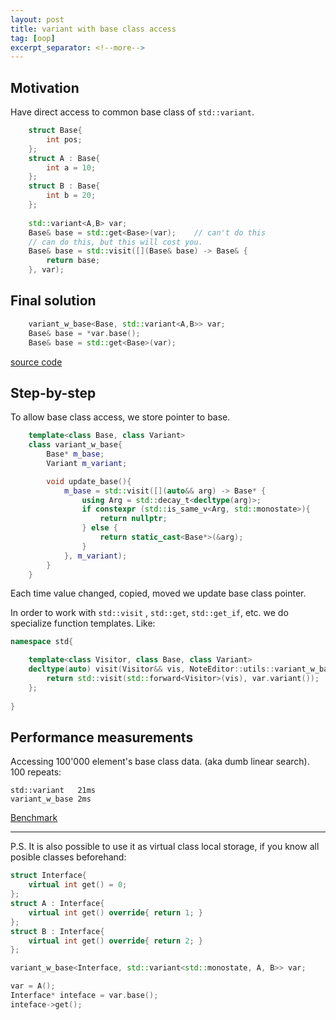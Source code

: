 ```yaml
---
layout: post
title: variant with base class access
tag: [oop]
excerpt_separator: <!--more-->
---
```


<h2>Motivation</h2>

Have direct access to common base class of `std::variant`.

```c++
    struct Base{
        int pos;
    };
    struct A : Base{
        int a = 10;
    };
    struct B : Base{
        int b = 20;
    };
    
    std::variant<A,B> var;
    Base& base = std::get<Base>(var);    // can't do this
    // can do this, but this will cost you.
    Base& base = std::visit([](Base& base) -> Base& { 
        return base;
    }, var);
```

<h2>Final solution</h2>

```c++
    variant_w_base<Base, std::variant<A,B>> var;
    Base& base = *var.base();
    Base& base = std::get<Base>(var);
```
[source code](https://github.com/tower120/variant_w_base)
<!--more-->
<h2>Step-by-step</h2>

To allow base class access, we store pointer to base.
```c++
    template<class Base, class Variant>
    class variant_w_base{
        Base* m_base;
        Variant m_variant;

        void update_base(){
            m_base = std::visit([](auto&& arg) -> Base* {
                using Arg = std::decay_t<decltype(arg)>;
                if constexpr (std::is_same_v<Arg, std::monostate>){
                    return nullptr;
                } else {
                    return static_cast<Base*>(&arg);
                }
            }, m_variant);
        }
    }
```

Each time value changed, copied, moved we update base class pointer.

In order to work with `std::visit` , `std::get`, `std::get_if`, etc. we do specialize function templates. Like:

```c++
namespace std{

    template<class Visitor, class Base, class Variant>
    decltype(auto) visit(Visitor&& vis, NoteEditor::utils::variant_w_base<Base, Variant>& var){
        return std::visit(std::forward<Visitor>(vis), var.variant());
    };
    
}
```

<h2>Performance measurements</h2>

Accessing 100'000 element's base class data. (aka dumb linear search). 100 repeats:
```
std::variant   21ms
variant_w_base 2ms
```

[Benchmark](http://coliru.stacked-crooked.com/a/a93c75c3217d5657)

---

P.S. It is also possible to use it as virtual class  local storage, if you know all posible classes beforehand:

```c++
struct Interface{
    virtual int get() = 0;
};
struct A : Interface{
    virtual int get() override{ return 1; }
};
struct B : Interface{
    virtual int get() override{ return 2; }
};

variant_w_base<Interface, std::variant<std::monostate, A, B>> var;

var = A();
Interface* inteface = var.base();
inteface->get();
```
